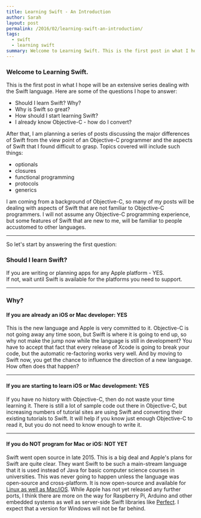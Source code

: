 ```yaml
---
title: Learning Swift - An Introduction
author: Sarah
layout: post
permalink: /2016/02/learning-swift-an-introduction/
tags:
  - swift
  - learning swift
summary: Welcome to Learning Swift. This is the first post in what I hope will be an extensive series dealing with the Swift language.
---
```


### Welcome to Learning Swift.

This is the first post in what I hope will be an extensive series dealing with the Swift language. Here are some of the questions I hope to answer:

* Should I learn Swift? Why?
* Why is Swift so great?
* How should I start learning Swift?
* I already know Objective-C - how do I convert?

After that, I am planning a series of posts discussing the major differences of Swift from the view point of an Objective-C programmer and the aspects of Swift that I found difficult to grasp. Topics covered will include such things:

* optionals
* closures
* functional programming
* protocols
* generics

I am coming from a background of Objective-C, so many of my posts will be dealing with aspects of Swift that are not familiar to Objective-C programmers. I will not assume any Objective-C programming experience, but some features of Swift that are new to me, will be familiar to people accustomed to other languages.

---

So let's start by answering the first question:

### Should I learn Swift?

If you are writing or planning apps for any Apple platform - YES.<br>
If not, wait until Swift is available for the platforms you need to support.

---

### Why?

#### If you are already an iOS or Mac developer: YES

This is the new language and Apple is very committed to it. Objective-C is not going away any time soon, but Swift is where it is going to end up, so why not make the jump now while the language is still in development? You have to accept that fact that every release of Xcode is going to break your code, but the automatic re-factoring works very well. And by moving to Swift now, you get the chance to influence the direction of a new language. How often does that happen?

---

#### If you are starting to learn iOS or Mac development: YES

If you have no history with Objective-C, then do not waste your time learning it. There is still a lot of sample code out there in Objective-C, but increasing numbers of tutorial sites are using Swift and converting their existing tutorials to Swift. It will help if you know just enough Objective-C to read it, but you do not need to know enough to write it.

---

#### If you do NOT program for Mac or iOS: NOT YET

Swift went open source in late 2015. This is a big deal and Apple's plans for Swift are quite clear. They want Swift to be such a main-stream language that it is used instead of Java for basic computer science courses in universities. This was never going to happen unless the language was open-source and cross-platform. It is now open-source and available for [Linux as well as Mac/iOS][1]. While Apple has not yet released any further ports, I think there are more on the way for Raspberry Pi, Arduino and other embedded systems as well as server-side Swift libraries like [Perfect][2]. I expect that a version for Windows will not be far behind. 


[1]: https://swift.org/download/#latest-development-snapshots
[2]: http://perfect.org